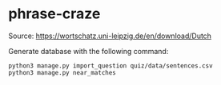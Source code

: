 # phrase-craze

Source: https://wortschatz.uni-leipzig.de/en/download/Dutch

Generate database with the following command:
```
python3 manage.py import_question quiz/data/sentences.csv
python3 manage.py near_matches
```